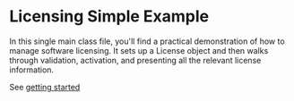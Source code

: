 # Licensing Simple Example

In this single main class file, you'll find a practical demonstration of how to manage software licensing. It sets up a License object and then walks through validation, activation, and presenting all the relevant license information.

See [getting started](https://www.license4j.com/documents/java-licensing-library/quick-start/)
